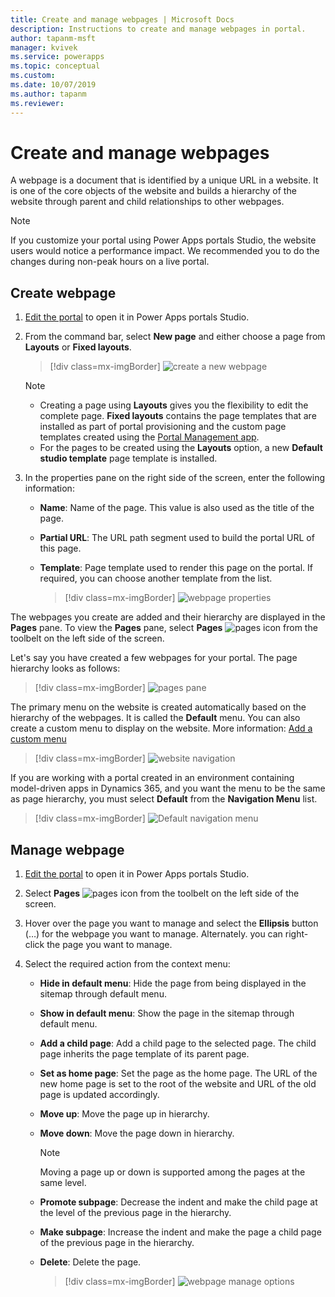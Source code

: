 ```yaml
---
title: Create and manage webpages | Microsoft Docs
description: Instructions to create and manage webpages in portal.
author: tapanm-msft
manager: kvivek
ms.service: powerapps
ms.topic: conceptual
ms.custom: 
ms.date: 10/07/2019
ms.author: tapanm
ms.reviewer:
---
```


# Create and manage webpages

A webpage is a document that is identified by a unique URL in a website. It is one of the core objects of the website and builds a hierarchy of the website through parent and child relationships to other webpages.

> [!NOTE]
> If you customize your portal using Power Apps portals Studio, the website users would notice a performance impact. We recommended you to do the changes during non-peak hours on a live portal.

## Create webpage

1.  [Edit the portal](manage-existing-portals.md#edit) to open it in Power Apps portals Studio.  

2.  From the command bar, select **New page** and either choose a page from **Layouts** or **Fixed layouts**.

    > [!div class=mx-imgBorder]
    > ![create a new webpage](media/create-webpage.png "Create a new webpage")

    > [!NOTE]
    > - Creating a page using **Layouts** gives you the flexibility to edit the complete page. **Fixed layouts** contains the page templates that are installed as part of portal provisioning and the custom page templates created using the [Portal Management app](configure/configure-portal.md).
    > - For the pages to be created using the **Layouts** option, a new **Default studio template** page template is installed.

3.  In the properties pane on the right side of the screen, enter the following information:

    - **Name**: Name of the page. This value is also used as the title of the page.

    - **Partial URL**: The URL path segment used to build the portal URL of this page.

    - **Template**: Page template used to render this page on the portal. If required, you can choose another template from the list.

        > [!div class=mx-imgBorder]
        > ![webpage properties](media/webpage-props.png "Webpage properties")

The webpages you create are added and their hierarchy are displayed in the **Pages** pane. To view the **Pages** pane, select **Pages** ![pages icon](media/pages-icon.png "Pages icon") from the toolbelt on the left side of the screen.  

Let's say you have created a few webpages for your portal. The page hierarchy looks as follows:

> [!div class=mx-imgBorder]
> ![pages pane](media/pages-pane.png "Pages pane")  

The primary menu on the website is created automatically based on the hierarchy of the webpages. It is called the **Default** menu. You can also create a custom menu to display on the website. More information: [Add a custom menu](compose-page.md#add-a-custom-menu)

> [!div class=mx-imgBorder]
> ![website navigation](media/website-navigation.png "Website navigation")

If you are working with a portal created in an environment containing model-driven apps in Dynamics 365, and you want the menu to be the same as page hierarchy, you must select **Default** from the **Navigation Menu** list.

> [!div class=mx-imgBorder]
> ![Default navigation menu](media/navigation-menu-default.png "Default navigation menu")

## Manage webpage

1.  [Edit the portal](manage-existing-portals.md#edit) to open it in Power Apps portals Studio.  

2.  Select **Pages** ![pages icon](media/pages-icon.png "Pages icon") from the toolbelt on the left side of the screen.  

3.  Hover over the page you want to manage and select the **Ellipsis** button (…) for the webpage you want to manage. Alternately. you can right-click the page you want to manage.

4.  Select the required action from the context menu:

    - **Hide in default menu**: Hide the page from being displayed in the sitemap through default menu.

    - **Show in default menu**: Show the page in the sitemap through default menu.

    - **Add a child page**: Add a child page to the selected page. The child page inherits the page template of its parent page.

    - **Set as home page**: Set the page as the home page. The URL of the new home page is set to the root of the website and URL of the old page is updated accordingly.

    - **Move up**: Move the page up in hierarchy.

    - **Move down**: Move the page down in hierarchy.

        > [!NOTE]
        > Moving a page up or down is supported among the pages at the same level.

    - **Promote subpage**: Decrease the indent and make the child page at the level of the previous page in the hierarchy.

    - **Make subpage**: Increase the indent and make the page a child page of the previous page in the hierarchy.

    - **Delete**: Delete the page.

        > [!div class=mx-imgBorder]
        > ![webpage manage options](media/webpage-manage-options.png "Webpage manage options")  





